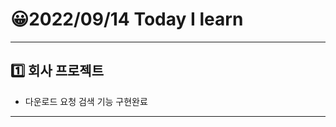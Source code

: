 # 😀2022/09/14 Today I learn
-------------------------
## 1️⃣ 회사 프로젝트
  * 다운로드 요청 검색 기능 구현완료
------------------------
